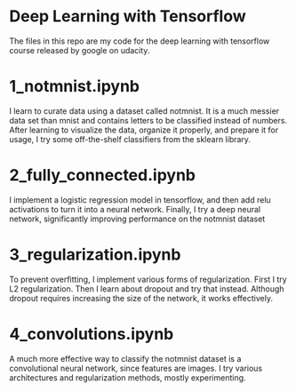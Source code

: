 # Deep Learning with Tensorflow
The files in this repo are my code for the deep learning with tensorflow course released by google on udacity.

# 1_notmnist.ipynb
I learn to curate data using a dataset called notmnist. It is a much messier data set than mnist and contains letters to be classified instead of numbers. After learning to visualize the data, organize it properly, and prepare it for usage, I try some off-the-shelf classifiers from the sklearn library.

# 2_fully_connected.ipynb
I implement a logistic regression model in tensorflow, and then add relu activations to turn it into a neural network. Finally, I try a deep neural network, significantly improving performance on the notmnist dataset

# 3_regularization.ipynb
To prevent overfitting, I implement various forms of regularization. First I try L2 regularization. Then I learn about dropout and try that instead. Although dropout requires increasing the size of the network, it works effectively.

# 4_convolutions.ipynb
A much more effective way to classify the notmnist dataset is a convolutional neural network, since features are images. I try various architectures and regularization methods, mostly experimenting.
